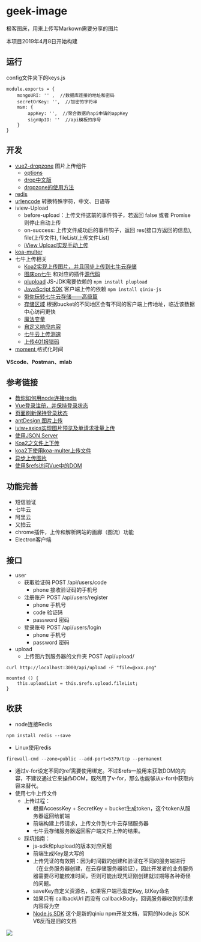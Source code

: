 # geek-image
极客图床，用来上传写Markown需要分享的图片

本项目2019年4月8日开始构建



## 运行

config文件夹下的keys.js

```
module.exports = {
    mongoURI: '' ,  //数据库连接的地址和密码
    secretOrKey: '',  //加密的字符串
    msm: {
        appKey: '',  //聚合数据的api申请的appKey
        signUpID: ''  //api模板的序号
    }
}
```







## 开发

* [vue2-dropzone](https://rowanwins.github.io/vue-dropzone/docs/dist/#/installation) 图片上传组件
  * [options](https://www.dropzonejs.com/#configuration-options) 
  * [drop中文版](http://wxb.github.io/dropzonejs.com.zh-CN/dropzonezh-CN/#installation) 
  * [dropzone的使用方法](https://blog.csdn.net/zyx1303031629/article/details/77449305) 
* [redis](https://github.com/MicrosoftArchive/redis/releases)
* [urlencode](https://www.npmjs.com/package/urlencode) 转换特殊字符，中文、日语等
* iview-Upload
  * before-upload：上传文件这前的事件钩子，若返回 false 或者 Promise 则停止自动上传
  * on-success: 上传文件成功后的事件钩子，返回 res(接口方返回的信息), file(上传文件), fileList(上传文件List)
  * [iView Upload实现手动上传](https://juejin.im/post/5aa92b32f265da2392360cb5)
* [koa-multer](https://www.npmjs.com/package/koa-multer)
* 七牛上传相关
  * [Koa2实现上传图片，并且同步上传到七牛云存储](https://segmentfault.com/a/1190000010398718)
  * [图床on七牛](https://cjting.me/web2.0/build-an-img-bed-on-qiniu/) 和对应的插件[源代码](https://github.com/fate-lovely/pic-on-qiniu/blob/master/qiniu.js)
  * [plupload](https://www.npmjs.com/package/plupload) JS-JDK需要依赖的 `npm install plupload`
  * [JavaScript SDK](https://developer.qiniu.com/kodo/sdk/1283/javascript) 客户端上传的依赖  `npm install qiniu-js`
  * [带你玩转七牛云存储——高级篇](https://cloud.tencent.com/developer/article/1156622)
  * [存储区域](https://developer.qiniu.com/kodo/manual/1671/region-endpoint) 根据bucket的不同地区会有不同的客户端上传地址，临近该数据中心访问更快
  * [魔法变量](https://developer.qiniu.com/kodo/manual/1235/vars)
  * [自定义响应内容](https://developer.qiniu.com/kodo/manual/1654/response-body#returnbody)
  * [七牛云上传测速](http://jssdk.demo.qiniu.io/performance)
  * [上传401报错码](https://developer.qiniu.com/kodo/kb/1330/upload-error-code-401) 
* [moment ](http://momentjs.cn/docs/#/displaying/) 格式化时间



**VScode、Postman、mlab**



## 参考链接

* [教你如何用node连接redis](https://juejin.im/post/5ad208b451882555894a3ff2) 
* [Vue登录注册，并保持登录状态](https://blog.csdn.net/sinat_17775997/article/details/83450620)
* [页面刷新保持登录状态](https://juejin.im/post/5aa7d945518825558453ad8c) 
* [antDesign 图片上传](https://ant.design/components/upload-cn/)
* [iviw+axios实现图片预览及单请求批量上传](https://hayuq.com/blog/articles/189.shtml)
* [使用JSON Server](构建数据接口) 
* [Koa2之文件上下传](https://juejin.im/post/5abc451ff265da23a2292dd4) 
* [koa2下使用koa-multer上传文件](https://www.jianshu.com/p/f9062b969a6e)
* [异步上传图片](https://chenshenhai.github.io/koa2-note/note/upload/pic-async.html) 
* [使用$refs访问Vue中的DOM](https://www.w3cplus.com/vue/accessing-dom-refs.html)





## 功能完善

* 短信验证
* 七牛云
* 阿里云
* 又拍云
* chrome插件，上传和解析网站的画廊（图流）功能
* Electron客户端



## 接口

*  user
   *  获取验证码 POST  /api/users/code
      *  phone  接收验证码的手机号
   *  注册账户 POST  /api/users/register
      *  phone 手机号
      *  code 验证码
      *  password 密码
   *  登录账号 POST /api/users/login
      *  phone  手机号
      *  password 密码
*  upload
   *  上传图片到服务器的文件夹 POST  /api/upload/

```
curl http://localhost:3000/api/upload -F "file=@xxx.png"

mounted () {
	this.uploadList = this.$refs.upload.fileList;
}
```





## 收获

* node连接Redis

```
npm install redis --save

```

* Linux使用redis

```
firewall-cmd --zone=public --add-port=6379/tcp --permanent 
```

* 通过v-for设定不同的ref需要使用绑定。不过$refs一般用来获取DOM的内容，不建议通过它来操作DOM，既然用了v-for，那么也能够从v-for中获取内容来替代。
* 使用七牛上传文件
  * 上传过程：
    * 根据AccessKey + SecretKey + bucket生成token，这个token从服务器返回给前端
    * 前端构建上传请求，上传文件到七牛云存储服务器
    * 七牛云存储服务器返回客户端文件上传的结果。
  * 踩坑指南：
    * js-sdk和plupload的版本对应问题
    * 前端生成Key是大写的
    * 上传凭证的有效期：因为时间戳的创建和验证在不同的服务端进行（在业务服务器创建，在云存储服务器验证），因此开发者的业务服务器需要尽可能校准时间，否则可能出现凭证刚创建就过期等各种奇怪的问题。
    * saveKey自定义资源名，如果客户端已指定Key, 以Key命名
    * 如果只有 callbackUrl 而没有 callbackBody，回调服务器收到的请求内容将为空
    * [Node.js SDK](https://developer.qiniu.com/kodo/sdk/1289/nodejs) 这个是新的qiniu npm开发文档，官网的Node.js SDK V6反而是旧的文档

![](http://qiniu.hackslog.cn/Snipaste_2019-04-17_16-33-14.png)

